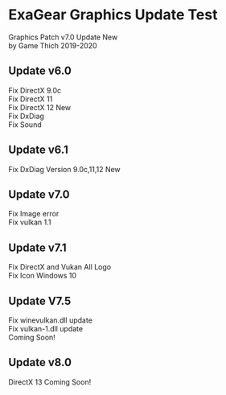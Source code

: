 # ExaGear Graphics Update Test

Graphics Patch v7.0 Update New\
by Game Thich 2019-2020

## Update v6.0
Fix DirectX 9.0c\
Fix DirectX 11\
Fix DirectX 12 New\
Fix DxDiag\
Fix Sound

## Update v6.1
Fix DxDiag Version 9.0c,11,12 New

## Update v7.0
Fix Image error\
Fix vulkan 1.1

## Update v7.1
Fix DirectX and Vukan All Logo\
Fix Icon Windows 10

## Update V7.5
Fix winevulkan.dll update\
Fix vulkan-1.dll update\
Coming Soon!

## Update v8.0
DirectX 13
Coming Soon!
